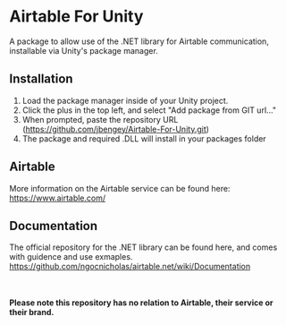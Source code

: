 # Airtable For Unity
A package to allow use of the .NET library for Airtable communication, installable via Unity's package manager.

## Installation
1) Load the package manager inside of your Unity project.
2) Click the plus in the top left, and select "Add package from GIT url..."
3) When prompted, paste the repository URL (https://github.com/jbengey/Airtable-For-Unity.git)
4) The package and required .DLL will install in your packages folder

## Airtable
More information on the Airtable service can be found here: https://www.airtable.com/

## Documentation
The official repository for the .NET library can be found here, and comes with guidence and use exmaples. 
https://github.com/ngocnicholas/airtable.net/wiki/Documentation

<br><br>
**Please note this repository has no relation to Airtable, their service or their brand.**
